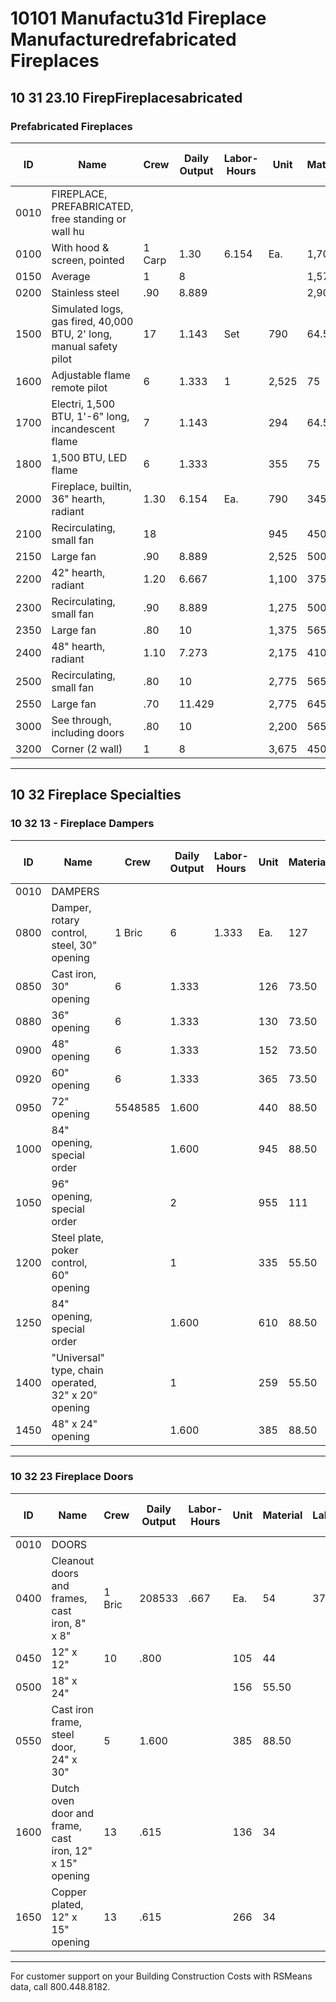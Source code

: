 # 10101 Manufactu31d Fireplace Manufacturedrefabricated Fireplaces

## 10 31 23.10 FirepFireplacesabricated

### Prefabricated Fireplaces

| ID   | Name                                                                 | Crew   | Daily Output | Labor-Hours | Unit | Material | Labor  | Equipment | Total   | Total Incl O&P |
|------|----------------------------------------------------------------------|--------|-------------|-------------|------|----------|--------|-----------|---------|----------------|
| 0010 | FIREPLACE, PREFABRICATED, free standing or wall hu                   |        |             |             |      |          |        |           |         |                |
| 0100 | With hood & screen, pointed                                          | 1 Carp | 1.30        | 6.154       | Ea.  | 1,700    | 345    |           | 2,045   | 2,400          |
| 0150 | Average                                                              | 1      | 8           |             |      | 1,575    | 450    |           | 2,025   | 2,425          |
| 0200 | Stainless steel                                                      | .90    | 8.889       |             |      | 2,900    | 500    |           | 3,400   | 3,925          |
| 1500 | Simulated logs, gas fired, 40,000 BTU, 2' long, manual safety pilot  | 17     | 1.143       | Set         | 790  | 64.50    |        | 854.50    | 965     |
| 1600 | Adjustable flame remote pilot                                        | 6      | 1.333       | 1           | 2,525| 75       |        | 2,600     | 2,875   |
| 1700 | Electri, 1,500 BTU, 1'-6" long, incandescent flame                   | 7      | 1.143       |             | 294  | 64.50    |        | 358.50    | 420     |
| 1800 | 1,500 BTU, LED flame                                                 | 6      | 1.333       |             | 355  | 75       |        | 430       | 500     |
| 2000 | Fireplace, builtin, 36" hearth, radiant                              | 1.30   | 6.154       | Ea.         | 790  | 345      |        | 1,135     | 1,375   |
| 2100 | Recirculating, small fan                                             | 18     |             |             | 945  | 450      |        | 1,395     | 1,725   |
| 2150 | Large fan                                                            | .90    | 8.889       |             | 2,525| 500      |        | 3,025     | 3,525   |
| 2200 | 42" hearth, radiant                                                  | 1.20   | 6.667       |             | 1,100| 375      |        | 1,475     | 1,775   |
| 2300 | Recirculating, small fan                                             | .90    | 8.889       |             | 1,275| 500      |        | 1,775     | 2,150   |
| 2350 | Large fan                                                            | .80    | 10          |             | 1,375| 565      |        | 1,940     | 2,350   |
| 2400 | 48" hearth, radiant                                                  | 1.10   | 7.273       |             | 2,175| 410      |        | 2,585     | 3,000   |
| 2500 | Recirculating, small fan                                             | .80    | 10          |             | 2,775| 565      |        | 3,340     | 3,900   |
| 2550 | Large fan                                                            | .70    | 11.429      |             | 2,775| 645      |        | 3,420     | 4,000   |
| 3000 | See through, including doors                                         | .80    | 10          |             | 2,200| 565      |        | 2,765     | 3,275   |
| 3200 | Corner (2 wall)                                                      | 1      | 8           |             | 3,675| 450      |        | 4,125     | 4,700   |

---

## 10 32 Fireplace Specialties

### 10 32 13 - Fireplace Dampers

| ID   | Name                                                                 | Crew   | Daily Output | Labor-Hours | Unit | Material | Labor  | Equipment | Total   | Total Incl O&P |
|------|----------------------------------------------------------------------|--------|-------------|-------------|------|----------|--------|-----------|---------|----------------|
| 0010 | DAMPERS                                                              |        |             |             |      |          |        |           |         |                |
| 0800 | Damper, rotary control, steel, 30" opening                           | 1 Bric | 6           | 1.333       | Ea.  | 127      | 73.50  |           | 200.50  | 251            |
| 0850 | Cast iron, 30" opening                                               | 6      | 1.333       |             | 126  | 73.50    |        | 199.50    | 250     |
| 0880 | 36" opening                                                          | 6      | 1.333       |             | 130  | 73.50    |        | 203.50    | 254     |
| 0900 | 48" opening                                                          | 6      | 1.333       |             | 152  | 73.50    |        | 225.50    | 279     |
| 0920 | 60" opening                                                          | 6      | 1.333       |             | 365  | 73.50    |        | 438.50    | 510     |
| 0950 | 72" opening                                                          | 5548585| 1.600       |             | 440  | 88.50    |        | 528.50    | 620     |
| 1000 | 84" opening, special order                                           |        | 1.600       |             | 945  | 88.50    |        | 1,033.50  | 1,150   |
| 1050 | 96" opening, special order                                           |        | 2           |             | 955  | 111      |        | 1,066     | 1,225   |
| 1200 | Steel plate, poker control, 60" opening                              |        | 1           |             | 335  | 55.50    |        | 390.50    | 450     |
| 1250 | 84" opening, special order                                           |        | 1.600       |             | 610  | 88.50    |        | 698.50    | 805     |
| 1400 | "Universal" type, chain operated, 32" x 20" opening                  |        | 1           |             | 259  | 55.50    |        | 314.50    | 370     |
| 1450 | 48" x 24" opening                                                    |        | 1.600       |             | 385  | 88.50    |        | 473.50    | 560     |

---

### 10 32 23 Fireplace Doors

| ID   | Name                                                                 | Crew   | Daily Output | Labor-Hours | Unit | Material | Labor  | Equipment | Total   | Total Incl O&P |
|------|----------------------------------------------------------------------|--------|-------------|-------------|------|----------|--------|-----------|---------|----------------|
| 0010 | DOORS                                                                |        |             |             |      |          |        |           |         |                |
| 0400 | Cleanout doors and frames, cast iron, 8" x 8"                        | 1 Bric | 208533      | .667        | Ea.  | 54       | 3783   |           | 91      | 115            |
| 0450 | 12" x 12"                                                            | 10     | .800        |             | 105  | 44       |        | 149       | 182     |
| 0500 | 18" x 24"                                                            |        |             |             | 156  | 55.50    |        | 211.50    | 254     |
| 0550 | Cast iron frame, steel door, 24" x 30"                               | 5      | 1.600       |             | 385  | 88.50    |        | 473.50    | 560     |
| 1600 | Dutch oven door and frame, cast iron, 12" x 15" opening              | 13     | .615        |             | 136  | 34       |        | 170       | 201     |
| 1650 | Copper plated, 12" x 15" opening                                     | 13     | .615        |             | 266  | 34       |        | 300       | 345     |

---

For customer support on your Building Construction Costs with RSMeans data, call 800.448.8182.